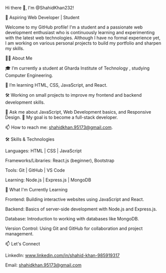 Hi there 👋, I'm @ShahidKhan232!

🌱 Aspiring Web Developer | Student

Welcome to my GitHub profile! I'm a student and a passionate web development enthusiast who is continuously learning and experimenting with the latest web technologies. Although I have no formal experience yet, I am working on various personal projects to build my portfolio and sharpen my skills.

👨‍💻 About Me

🎓 I’m currently a student at Gharda Institute of Technology , studying Computer Engineering.

🌱 I’m learning HTML, CSS, JavaScript, and React.

🛠️ Working on small projects to improve my frontend and backend development skills.

💬 Ask me about JavaScript, Web Development basics, and Responsive Design.
🎯 My goal is to become a full-stack developer.

📫 How to reach me: shahidkhan.95173@gmail.com.


🛠️ Skills & Technologies

Languages: HTML | CSS | JavaScript

Frameworks/Libraries: React.js (beginner), Bootstrap

Tools: Git | GitHub | VS Code

Learning: Node.js | Express.js | MongoDB


🌱 What I'm Currently Learning

Frontend: Building interactive websites using JavaScript and React.

Backend: Basics of server-side development with Node.js and Express.js.

Database: Introduction to working with databases like MongoDB.

Version Control: Using Git and GitHub for collaboration and project management.


📫 Let's Connect

LinkedIn: www.linkedin.com/in/shahid-khan-985919317

Email: shahidkhan.95173@gmail.com
